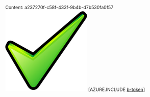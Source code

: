 Content: a237270f-c58f-433f-9b4b-d7b530fa0f57![image](0823414f-800a-4962-b109-ce9b5c898f2f.png)
[AZURE.INCLUDE [b-token](48e07f93-75a9-4be7-a2c2-11bfb3e3e88b.md)]
